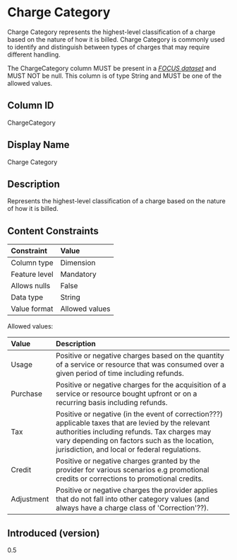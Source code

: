 # Charge Category

Charge Category represents the highest-level classification of a charge based on the nature of how it is billed. Charge Category is commonly used to identify and distinguish between types of charges that may require different handling.

The ChargeCategory column MUST be present in a [*FOCUS dataset*](#glossary:FOCUS-dataset) and MUST NOT be null. This column is of type String and MUST be one of the allowed values.

## Column ID

ChargeCategory

## Display Name

Charge Category

## Description

Represents the highest-level classification of a charge based on the nature of how it is billed.

## Content Constraints

| Constraint      | Value          |
| :-------------- | :------------- |
| Column type     | Dimension      |
| Feature level   | Mandatory      |
| Allows nulls    | False          |
| Data type       | String         |
| Value format    | Allowed values |

Allowed values:

| Value      | Description                          |
| :--------- | :------------------------------------|
| Usage      | Positive or negative charges based on the quantity of a service or resource that was consumed over a given period of time including refunds.     |
| Purchase   | Positive or negative charges for the acquisition of a service or resource bought upfront or on a recurring basis including refunds.              |
| Tax        | Positive or negative (in the event of correction???) applicable taxes that are levied by the relevant authorities including refunds. Tax charges may vary depending on factors such as the location, jurisdiction, and local or federal regulations. |
| Credit      | Positive or negative charges granted by the provider for various scenarios e.g promotional credits or corrections to promotional credits.     |
| Adjustment      | Positive or negative charges the provider applies that do not fall into other category values (and always have a charge class of 'Correction'??).    |


## Introduced (version)

0.5
